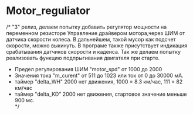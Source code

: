 # Motor_reguliator

/*
  "3" релиз, делаем попытку добавить регулятор мощности на переменном резисторе
  Управление драйвером мотора,через ШИМ от датчика скорости колеса.
  В дальнейшем, такой мусор как подсчет скорости, можно выкинуть.
  В програме также присутствует индикация срабатывания датчиков скорости и каденса.
  Так же делаем попытку реализовать функцию подпрыгивания двигателя при старте.
- Предел регулирования ШИМ "motor_spd" от 1000 до 2000
- Значения тока "m_curent" от 511 до 1023 или ток от 0 до 30000 мА.
- таймер "delta_WH" 2000 нет движения, 1000 = 8.3 км/час, 111 = 82 км/час
- таймер "delta_KD" 2000 нет движения, стартовое значение меньше 900 мс.  
*/
